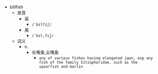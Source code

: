 - billfish
  - 发音
    - 英
      - `/'bɪlfɪʃ/`
    - 美
      - `/'bɪl,fɪʃ/`
  - 词义
    - n.
      - 长嘴鱼,尖嘴鱼
        - `any of various fishes having elongated jaws, esp any fish of the family Istiophoridae, such as the spearfish and marlin `
